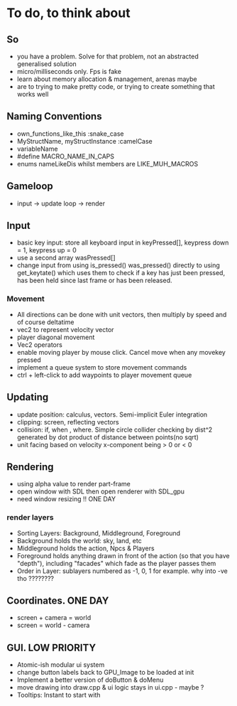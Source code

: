 # To do, to think about

## So

- you have a problem. Solve for that problem, not an abstracted generalised solution
- micro/milliseconds only. Fps is fake
- learn about memory allocation & management, arenas maybe
- are to trying to make pretty code, or trying to create something that works well

## Naming Conventions

- own_functions_like_this :snake_case
- MyStructName, myStructInstance :camelCase
- variableName
- #define MACRO_NAME_IN_CAPS
- enums nameLikeDis whilst members are LIKE_MUH_MACROS

## Gameloop

- input -> update loop -> render

## Input

- basic key input: store all keyboard input in keyPressed[], keypress down = 1, keypress up = 0
- use a second array wasPressed[]
- change input from using is_pressed() was_pressed() directly to using get_keytate() which uses them to check if a key has just been pressed, has been held since last frame or has been released.

### Movement

- All directions can be done with unit vectors, then multiply by speed and of course deltatime
- vec2 to represent velocity vector
- player diagonal movement
- Vec2 operators
- enable moving player by mouse click. Cancel move when any movekey pressed
- implement a queue system to store movement commands
- ctrl + left-click to add waypoints to player movement queue

## Updating

- update position: calculus, vectors. Semi-implicit Euler integration
- clipping: screen, reflecting vectors
- collision: if, when , where. Simple circle collider checking by dist^2 generated by dot product of distance between points(no sqrt)
- unit facing based on velocity x-component being > 0 or < 0

## Rendering

- using alpha value to render part-frame
- open window with SDL then open renderer with SDL_gpu
- need window resizing !! ONE DAY

### render layers

- Sorting Layers: Background, Middleground, Foreground
- Background holds the world: sky, land, etc
- Middleground holds the action, Npcs & Players
- Foreground holds anything drawn in front of the action (so that you have "depth"), including "facades" which fade as the player passes them
- Order in Layer: sublayers numbered as -1, 0, 1 for example. why into -ve tho ????????

## Coordinates. ONE DAY

- screen + camera = world
- screen = world - camera

## GUI. LOW PRIORITY

- Atomic-ish modular ui system
- change button labels back to GPU_Image to be loaded at init
- Implement a better version of doButton & doMenu
- move drawing into draw.cpp & ui logic stays in ui.cpp - maybe ?
- Tooltips: Instant to start with
